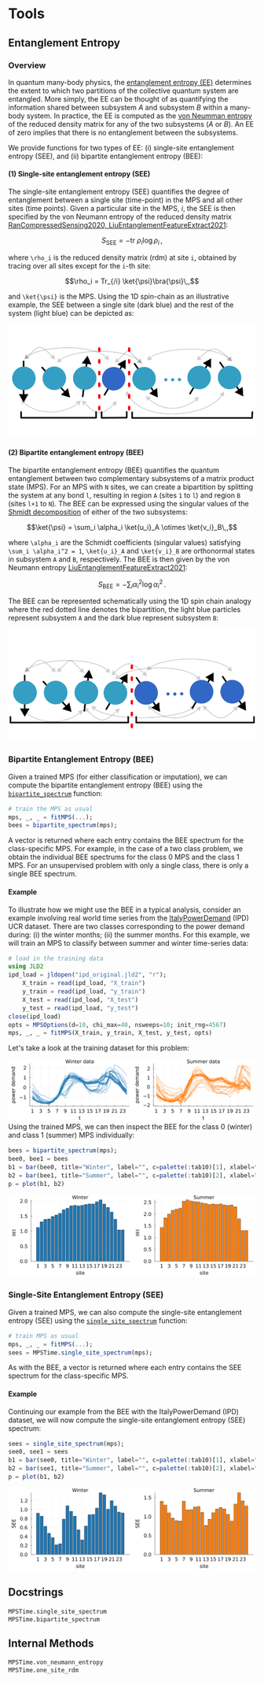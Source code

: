# Tools

## Entanglement Entropy
### Overview
In quantum many-body physics, the [entanglement entropy (EE)](https://en.wikipedia.org/wiki/Entropy_of_entanglement) determines the extent to which two partitions of the collective quantum system are entangled.
More simply, the EE can be thought of as quantifying the information shared between subsystem $A$ and subsystem $B$ within a many-body system.
In practice, the EE is computed as the [von Neumman entropy](https://en.wikipedia.org/wiki/Von_Neumann_entropy) of the reduced density matrix for any of the two subsystems ($A$ or $B$). 
An EE of zero implies that there is no entanglement between the subsystems.

We provide functions for two types of EE: (i) single-site entanglement entropy (SEE), and (ii) bipartite entanglement entropy (BEE):
#### (1) Single-site entanglement entropy (SEE)
The single-site entanglement entropy (SEE) quantifies the degree of entanglement between a single site (time-point) in the MPS and all other sites (time points).
Given a particular site in the MPS, $i$, the SEE is then specified by the von Neumann entropy of the reduced density matrix [RanCompressedSensing2020, LiuEntanglementFeatureExtract2021](@cite):
```math
S_\textrm{SEE} = -\mathrm{tr}\ \rho_i \log \rho_i\,,
```
where ``\rho_i`` is the reduced density matrix (rdm) at site ``i``, obtained by tracing over all sites except for the ``i``-th site:
```math
\rho_i = Tr_{/i} \ket{\psi}\bra{\psi}\,,
```
and ``\ket{\psi}`` is the MPS.
Using the 1D spin-chain as an illustrative example, the SEE between a single site (dark blue) and the rest of the system (light blue) can be depicted as:

<p align="center" width="100%">
    <img src=./figures/tools/see.svg>
</p>

#### (2) Bipartite entanglement entropy (BEE)
The bipartite entanglement entropy (BEE) quantifies the quantum entanglement between two complementary subsystems of a matrix product state (MPS). 
For an MPS with ``N`` sites, we can create a bipartition by splitting the system at any bond ``l``, resulting in region ``A`` (sites ``1`` to ``l``) and region ``B`` (sites ``l+1`` to ``N``).
The BEE can be expressed using the singular values of the [Shmidt decomposition](https://en.wikipedia.org/wiki/Schmidt_decomposition) of either of the two subsystems:
```math
\ket{\psi} = \sum_i \alpha_i \ket{u_i}_A
\otimes \ket{v_i}_B\,,
```
where ``\alpha_i`` are the Schmidt coefficients (singular values) satisfying ``\sum_i \alpha_i^2 = 1``, ``\ket{u_i}_A`` and ``\ket{v_i}_B`` are orthonormal states in subsystem ``A`` and ``B``, respectively.
The BEE is then given by the von Neumann entropy [LiuEntanglementFeatureExtract2021](@cite):
```math
S_\textrm{BEE} = -\sum_i \alpha_i^2 \log \alpha_i^2\,.
```
The BEE can be represented schematically using the 1D spin chain analogy where the red dotted line denotes the bipartition, the light blue particles represent subsystem ``A`` and the dark blue represent subsystem ``B``:

![](./figures/tools/bee.svg)


### Bipartite Entanglement Entropy (BEE)
Given a trained MPS (for either classification or imputation), we can compute the bipartite entanglement entropy (BEE) using
the [`bipartite_spectrum`](@ref) function:
```Julia
# train the MPS as usual
mps, _, _ = fitMPS(...);
bees = bipartite_spectrum(mps);
``` 
A vector is returned where each entry contains the BEE spectrum for the class-specific MPS. 
For example, in the case of a two class problem, we obtain the individual BEE spectrums for the class 0 MPS and the class 1 MPS. 
For an unsupervised problem with only a single class, there is only a single BEE spectrum. 
#### Example
To illustrate how we might use the BEE in a typical analysis, consider an example involving real world time series from the [ItalyPowerDemand](https://www.timeseriesclassification.com/description.php?Dataset=ItalyPowerDemand) (IPD) UCR dataset. 
There are two classes corresponding to the power demand during: (i) the winter months; (ii) the summer months. 
For this example, we will train an MPS to classify between summer and winter time-series data:
```Julia
# load in the training data
using JLD2
ipd_load = jldopen("ipd_original.jld2", "r");
    X_train = read(ipd_load, "X_train")
    y_train = read(ipd_load, "y_train")
    X_test = read(ipd_load, "X_test")
    y_test = read(ipd_load, "y_test")
close(ipd_load)
opts = MPSOptions(d=10, chi_max=40, nsweeps=10; init_rng=4567)
mps, _, _ = fitMPS(X_train, y_train, X_test, y_test, opts)
```
Let's take a look at the training dataset for this problem:

![](./figures/tools/ipd_dataset.svg)
Using the trained MPS, we can then inspect the BEE for the class 0 (winter) and class 1 (summer) MPS individually:
```Julia
bees = bipartite_spectrum(mps);
bee0, bee1 = bees
b1 = bar(bee0, title="Winter", label="", c=palette(:tab10)[1], xlabel="site", ylabel="entanglement entropy");
b2 = bar(bee1, title="Summer", label="", c=palette(:tab10)[2], xlabel="site", ylabel="entanglement entropy");
p = plot(b1, b2)
```
![](./figures/tools/ipd_bee.svg)

### Single-Site Entanglement Entropy (SEE)
Given a trained MPS, we can also compute the single-site entanglement entropy (SEE) using the [`single_site_spectrum`](@ref) function:
```Julia
# train MPS as usual
mps, _, _ = fitMPS(...);
sees = MPSTime.single_site_spectrum(mps);
```
As with the BEE, a vector is returned where each entry contains the SEE spectrum for the class-specific MPS. 
#### Example
Continuing our example from the BEE with the ItalyPowerDemand (IPD) dataset, we will now compute the single-site entanglement entropy (SEE) spectrum:
```Julia
sees = single_site_spectrum(mps);
see0, see1 = sees
b1 = bar(see0, title="Winter", label="", c=palette(:tab10)[1], xlabel="site", ylabel="SEE");
b2 = bar(see1, title="Summer", label="", c=palette(:tab10)[2], xlabel="site", ylabel="SEE");
p = plot(b1, b2)
```
![](./figures/tools/ipd_see.svg)

## Docstrings
```@docs
MPSTime.single_site_spectrum
MPSTime.bipartite_spectrum
```

## Internal Methods
```@docs
MPSTime.von_neumann_entropy
MPSTime.one_site_rdm
```
